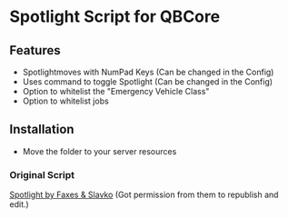 # Spotlight Script for QBCore

## Features

 - Spotlightmoves with NumPad Keys (Can be changed in the Config)
 - Uses command to toggle Spotlight (Can be changed in the Config)
 - Option to whitelist the "Emergency Vehicle Class"
 - Option to whitelist jobs

## Installation

 - Move the folder to your server resources


### Original Script

[Spotlight by Faxes & Slavko](https://github.com/FAXES/Spotlight) (Got permission from them to republish and edit.)
